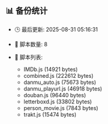 ## 📊 备份统计

- 🕒 最后更新: 2025-08-31 05:16:31
- 📁 脚本数量: 8
- 📄 脚本列表:

  - IMDb.js (14921 bytes)
  - combined.js (222612 bytes)
  - danmu_auto.js (75673 bytes)
  - danmu_playurl.js (46918 bytes)
  - douban.js (96440 bytes)
  - letterboxd.js (33802 bytes)
  - person_movie.js (7843 bytes)
  - trakt.js (15474 bytes)
